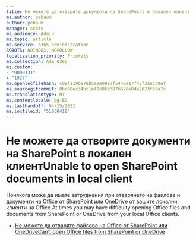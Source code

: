 ```yaml
---
title: Не можете да отворите документи на SharePoint в локален клиент
ms.author: pebaum
author: pebaum
manager: scotv
ms.audience: Admin
ms.topic: article
ms.service: o365-administration
ROBOTS: NOINDEX, NOFOLLOW
localization_priority: Priority
ms.collection: Adm_O365
ms.custom:
- "9000131"
- "1827"
ms.openlocfilehash: c08f119b878b5a9e0987f5440e17f43f3a6cc8ef
ms.sourcegitcommit: 8bc60ec34bc1e40685e3976576e04a2623f63a7c
ms.translationtype: MT
ms.contentlocale: bg-BG
ms.lasthandoff: 04/15/2021
ms.locfileid: "51830418"
---
```

# <a name="unable-to-open-sharepoint-documents-in-local-client"></a><span data-ttu-id="7ad48-102">Не можете да отворите документи на SharePoint в локален клиент</span><span class="sxs-lookup"><span data-stu-id="7ad48-102">Unable to open SharePoint documents in local client</span></span>

<span data-ttu-id="7ad48-103">Понякога може да имате затруднения при отварянето на файлове и документи на Office от SharePoint или OneDrive от вашите локални клиенти на Office.</span><span class="sxs-lookup"><span data-stu-id="7ad48-103">At times you may have difficulty opening Office files and documents from SharePoint or OneDrive from your local Office clients.</span></span>

- [<span data-ttu-id="7ad48-104">Не можете да отваряте файлове на Office от SharePoint или OneDrive</span><span class="sxs-lookup"><span data-stu-id="7ad48-104">Can't open Office files from SharePoint or OneDrive</span></span>](https://docs.microsoft.com/sharepoint/troubleshoot/administration/cant-open-office-files)
